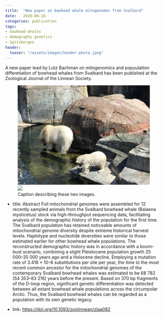 ```yaml
---
title:  "New paper on bowhead whale mitogenomes from Svalbard"
date:   2020-08-18
categories: publication
tags: 
- bowhead-whales 
- demography genetics 
- Spitsbergen
header:
  teaser: "/assets/images/header-photo.jpeg"
---
```


A new paper lead by Lutz Bachman on mitogenomics and popuulation differetiation of bowhead whales from Svalbard has been published at the Zoological Journal of the Linnean Society.

<figure class="half">
    <a href="/assets/images/header-photo.jpeg"><img src="/assets/images/header-photo.jpeg"></a>
    <a href="/assets/images/Octocat.png"><img src="/assets/images/Octocat.png"></a>
    <figcaption>Caption describing these two images.</figcaption>
</figure>


- title: Abstract
Full mitochondrial genomes were assembled for 12 recently sampled animals from the Svalbard bowhead whale (Balaena mysticetus) stock via high-throughput sequencing data, facilitating analysis of the demographic history of the population for the first time. The Svalbard population has retained noticeable amounts of mitochondrial genome diversity despite extreme historical harvest levels. Haplotype and nucleotide diversities were similar to those estimated earlier for other bowhead whale populations. The reconstructed demographic history was in accordance with a boom–bust scenario, combining a slight Pleistocene population growth 25 000–35 000 years ago and a Holocene decline. Employing a mutation rate of 3.418 × 10–8 substitutions per site per year, the time to the most recent common ancestor for the mitochondrial genomes of the contemporary Svalbard bowhead whales was estimated to be 68 782 (54 353–83 216) years before the present. Based on 370 bp fragments of the D-loop region, significant genetic differentiation was detected between all extant bowhead whale populations across the circumpolar Arctic. Thus, the Svalbard bowhead whales can be regarded as a population with its own genetic legacy.

- link: https://doi.org/10.1093/zoolinnean/zlaa082
